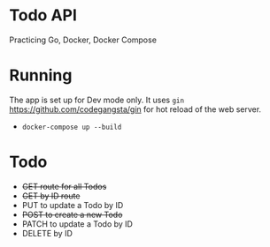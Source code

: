 # Todo API
Practicing Go, Docker, Docker Compose

# Running
The app is set up for Dev mode only. It uses `gin` https://github.com/codegangsta/gin for hot reload of the web server.
- `docker-compose up --build`

# Todo
- ~~GET route for all Todos~~
- ~~GET by ID route~~
- PUT to update a Todo by ID
- ~~POST to create a new Todo~~
- PATCH to update a Todo by ID
- DELETE by ID
